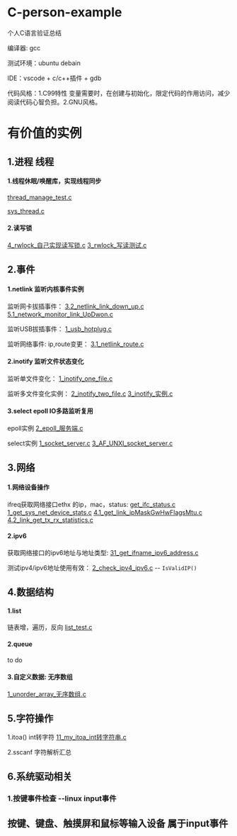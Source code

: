 # C-person-example
个人C语言验证总结

编译器: gcc

测试环境：ubuntu debain

IDE：vscode + c/c++插件 + gdb

代码风格：1.C99特性 变量需要时，在创建与初始化，限定代码的作用访问，减少阅读代码心智负担。2.GNU风格。



# **有价值的实例**

## 1.进程 线程

#### 1.线程休眠/唤醒库，实现线程同步

 [thread_manage_test.c](29_thread_pthread/24_thread_manage_test/thread_manage_test.c) 

 [sys_thread.c](29_thread_pthread/lib/sys_thread.c) 

#### 2.读写锁

 [4_rwlock_自己实现读写锁.c](29_thread_pthread/rwlock读写锁/4_rwlock_自己实现读写锁.c)  [3_rwlock_写读测试.c](29_thread_pthread/rwlock读写锁/3_rwlock_写读测试.c) 



## 2.事件

#### 1.netlink 监听内核事件实例

监听网卡拔插事件： [3.2_netlink_link_down_up.c](9_netlink/3.2_netlink_link_down_up.c)  [5.1_network_monitor_link_UpDwon.c](9_netlink/5.1_network_monitor_link_UpDwon.c) 

监听USB拔插事件： [1_usb_hotplug.c](9_netlink/1_usb_hotplug.c) 

监听网络事件: ip,route变更： [3.1_netlink_route.c](9_netlink/3.1_netlink_route.c) 



#### 2.inotify 监听文件状态变化

监听单文件变化： [1_inotify_one_file.c](18_sys/1_inotify/1_inotify_one_file.c) 

监听多文件变化实例：  [2_inotify_two_file.c](18_sys/1_inotify/2_inotify_two_file.c)   [3_inotify_实例.c](18_sys/1_inotify/3_inotify_实例.c) 



#### 3.select epoll IO多路监听复用

epoll实例 [2_epoll_服务端.c](19_network/epoll/2_epoll_服务端.c) 

select实例  [1_socket_server.c](19_network/socket/1_server_client/1_socket_server.c)  [3_AF_UNXI_socket_server.c](19_network/socket/1_server_client/3_AF_UNXI_socket_server.c) 



## 3.网络

#### 1.网络设备操作

ifreq获取网络接口ethx 的ip，mac，status: [get_ifc_status.c](19_network/ifreq/1_get_ifc_status.c)  [1_get_sys_net_device_stats.c](19_network/interface/1_get_sys_net_device_stats.c)  [4.1_get_link_ipMaskGwHwFlagsMtu.c](19_network/4.1_get_link_ipMaskGwHwFlagsMtu.c)  [4.2_link_get_tx_rx_statistics.c](19_network/4.2_link_get_tx_rx_statistics.c) 

#### 2.ipv6

获取网络接口的ipv6地址与地址类型: [31_get_ifname_ipv6_address.c](19_network/ipv6/31_get_ifname_ipv6_address.c) 

测试ipv4/ipv6地址使用有效： [2_check_ipv4_ipv6.c](19_network/2_check_ipv4_ipv6.c) -- `IsValidIP()`



## 4.数据结构

#### 1.list

链表增，遍历，反向  [list_test.c](41_自己写的库/list/list_test.c) 

#### 2.queue

to do

#### 3.自定义数据: 无序数组

 [1_unorder_array_无序数组.c](41_自己写的库/4_无序数组/1_unorder_array_无序数组.c) 



## 5.字符操作

1.itoa() int转字符  [11_my_itoa_int转字符串.c](16_string/11_my_itoa_int转字符串.c) 

2.sscanf 字符解析汇总 


## 6.系统驱动相关
### 1.按键事件检查 --linux input事件
按键、键盘、触摸屏和鼠标等输入设备 属于input事件
---